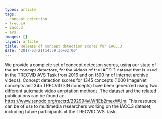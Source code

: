```yaml
---
types: article
tags:
- concept detection
- trecvid
- iacc.3
- avs
images: []
layout: article
title: Release of concept detection scores for IACC.3
date: '2017-03-21T14:59:36+02:00'
---
```

<p>We provide a complete set of concept detection scores, using our state of the art concept detectors, for the videos of the IACC.3 dataset that is used in the TRECVID AVS Task from 2016 and on (600 hr of internet archive videos). Concept detection scores for 1345 concepts (1000 ImageNet concepts and 345 TRECVID SIN concepts) have been generated using two different automatic video annotation methods. The dataset and the related publications can be found at: <a href="https://www.zenodo.org/record/292994#.WNEb2mexWUm">https://www.zenodo.org/record/292994#.WNEb2mexWUm</a>. This resource can be of use to multimedia researchers working on the IACC.3 dataset, including future participants of the TRECVID AVS Task.</p>
